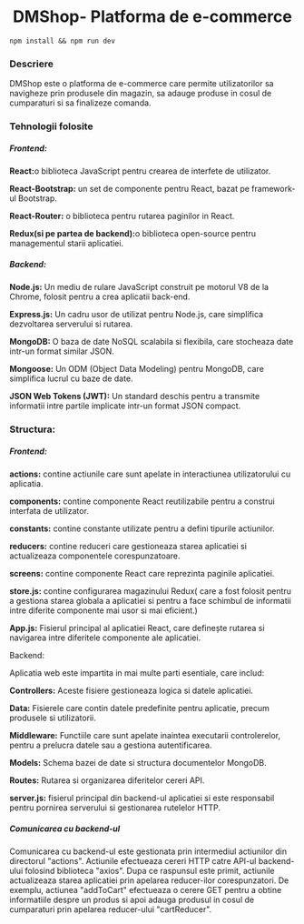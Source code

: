 <h1 style="text-align: center;">DMShop- Platforma de e-commerce</h1>
<code>npm install && npm run dev</code>
<h3>Descriere</h3>
<p>DMShop este o platforma de e-commerce care permite utilizatorilor sa navigheze prin produsele din magazin, sa adauge produse in cosul de cumparaturi si sa finalizeze comanda.</p>
<h3>Tehnologii folosite</h3>
<h5>Frontend:</h5>
<p> <b>React:</b>o biblioteca JavaScript pentru crearea de interfete de utilizator.</p>
<p> <b>React-Bootstrap:</b> un set de componente pentru React, bazat pe framework-ul Bootstrap.</p>
<p> <b>React-Router:</b> o biblioteca pentru rutarea paginilor in React.</p>
<p> <b>Redux(si pe partea de backend):</b>o biblioteca open-source pentru managementul starii aplicatiei.</p>

<h5>Backend:</h5>
<p><b>Node.js:</b> Un mediu de rulare JavaScript construit pe motorul V8 de la Chrome, folosit pentru a crea aplicatii back-end.</p>
<p><b>Express.js:</b> Un cadru usor de utilizat pentru Node.js, care simplifica dezvoltarea serverului si rutarea.</p>
<p><b>MongoDB:</b> O baza de date NoSQL scalabila si flexibila, care stocheaza date intr-un format similar JSON.</p>
<p><b>Mongoose:</b> Un ODM (Object Data Modeling) pentru MongoDB, care simplifica lucrul cu baze de date.</p>
<p><b>JSON Web Tokens (JWT):</b> Un standard deschis pentru a transmite informatii intre partile implicate intr-un format JSON compact.</p>
<h3>Structura:</h3>
<h5>Frontend:</h5>
<p><b>actions:</b> contine actiunile care sunt apelate in interactiunea utilizatorului cu aplicatia.</p>
<p><b>components:</b> contine componente React reutilizabile pentru a construi interfata de utilizator.</p>
<p><b>constants:</b> contine constante utilizate pentru a defini tipurile actiunilor.</p>
<p><b>reducers:</b> contine reduceri care gestioneaza starea aplicatiei si actualizeaza componentele corespunzatoare.</p>
<p><b>screens:</b> contine componente React care reprezinta paginile aplicatiei.</p>
<p><b>store.js:</b> contine configurarea magazinului Redux( care a fost folosit pentru a gestiona starea globala a aplicatiei si pentru a face schimbul de informatii intre diferite componente mai usor si mai eficient.)</p>
<p><b>App.js:</b> Fisierul principal al aplicatiei React, care definește rutarea si navigarea intre diferitele componente ale aplicatiei.</p>

Backend:

<p>Aplicatia web este impartita in mai multe parti esentiale, care includ:</p>

<p><b>Controllers:</b> Aceste fisiere gestioneaza logica si datele aplicatiei.</p>
<p><b>Data:</b> Fisierele care contin datele predefinite pentru aplicatie, precum produsele si utilizatorii.</p>
<p><b>Middleware:</b> Functiile care sunt apelate inaintea executarii controlerelor, pentru a prelucra datele sau a gestiona autentificarea.</p>
<p><b>Models:</b> Schema bazei de date si structura documentelor MongoDB.</p>
<p><b>Routes:</b> Rutarea si organizarea diferitelor cereri API.</p>
<p><b>server.js:</b> fisierul principal din backend-ul aplicatiei si este responsabil pentru pornirea serverului si gestionarea rutelelor HTTP.</p>

<h5>Comunicarea cu backend-ul</h5>
<p>Comunicarea cu backend-ul este gestionata prin intermediul actiunilor din directorul "actions". Actiunile efectueaza cereri HTTP catre API-ul backend-ului folosind biblioteca "axios". Dupa ce raspunsul este primit, actiunile actualizeaza starea aplicatiei prin apelarea reducer-ilor corespunzatori. De exemplu, actiunea "addToCart" efectueaza o cerere GET pentru a obtine informatiile despre un produs si apoi adauga produsul in cosul de cumparaturi prin apelarea reducer-ului "cartReducer".</p>
